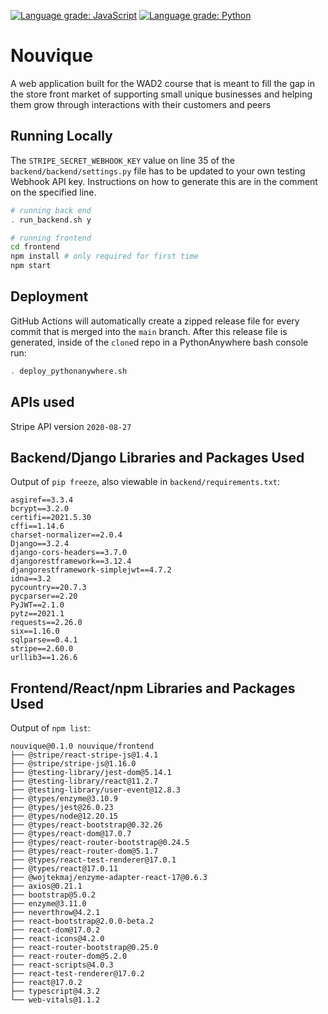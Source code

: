 [![Language grade: JavaScript](https://img.shields.io/lgtm/grade/javascript/g/QuestioWo/test-django-full-stack.svg?logo=lgtm&logoWidth=18)](https://lgtm.com/projects/g/QuestioWo/test-django-full-stack/context:javascript) 
[![Language grade: Python](https://img.shields.io/lgtm/grade/python/g/QuestioWo/test-django-full-stack.svg?logo=lgtm&logoWidth=18)](https://lgtm.com/projects/g/QuestioWo/test-django-full-stack/context:python)

# Nouvique
A web application built for the WAD2 course that is meant to fill the gap in the store front market of supporting small unique businesses and helping them grow through interactions with their customers and peers

## Running Locally

The `STRIPE_SECRET_WEBHOOK_KEY` value on line 35 of the `backend/backend/settings.py` file has to be updated to your own testing Webhook API key. Instructions on how to generate this are in the comment on the specified line.

```bash
# running back end
. run_backend.sh y

# running frontend
cd frontend
npm install # only required for first time
npm start
```

## Deployment

GitHub Actions will automatically create a zipped release file for every commit that is merged into the `main` branch. After this release file is generated, inside of the `clone`d repo in a PythonAnywhere bash console run:

```bash
. deploy_pythonanywhere.sh
```

## APIs used

Stripe API version `2020-08-27`

## Backend/Django Libraries and Packages Used

Output of `pip freeze`, also viewable in `backend/requirements.txt`:
```
asgiref==3.3.4
bcrypt==3.2.0
certifi==2021.5.30
cffi==1.14.6
charset-normalizer==2.0.4
Django==3.2.4
django-cors-headers==3.7.0
djangorestframework==3.12.4
djangorestframework-simplejwt==4.7.2
idna==3.2
pycountry==20.7.3
pycparser==2.20
PyJWT==2.1.0
pytz==2021.1
requests==2.26.0
six==1.16.0
sqlparse==0.4.1
stripe==2.60.0
urllib3==1.26.6
```

## Frontend/React/npm Libraries and Packages Used

Output of `npm list`:
```
nouvique@0.1.0 nouvique/frontend
├── @stripe/react-stripe-js@1.4.1
├── @stripe/stripe-js@1.16.0
├── @testing-library/jest-dom@5.14.1
├── @testing-library/react@11.2.7
├── @testing-library/user-event@12.8.3
├── @types/enzyme@3.10.9
├── @types/jest@26.0.23
├── @types/node@12.20.15
├── @types/react-bootstrap@0.32.26
├── @types/react-dom@17.0.7
├── @types/react-router-bootstrap@0.24.5
├── @types/react-router-dom@5.1.7
├── @types/react-test-renderer@17.0.1
├── @types/react@17.0.11
├── @wojtekmaj/enzyme-adapter-react-17@0.6.3
├── axios@0.21.1
├── bootstrap@5.0.2
├── enzyme@3.11.0
├── neverthrow@4.2.1
├── react-bootstrap@2.0.0-beta.2
├── react-dom@17.0.2
├── react-icons@4.2.0
├── react-router-bootstrap@0.25.0
├── react-router-dom@5.2.0
├── react-scripts@4.0.3
├── react-test-renderer@17.0.2
├── react@17.0.2
├── typescript@4.3.2
└── web-vitals@1.1.2
```